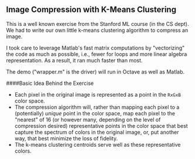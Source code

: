 ## Image Compression with K-Means Clustering

This is a well known exercise from the Stanford ML course (in the CS dept). We had to write our own little k-means clustering algorithm to compress an image. 

I took care to leverage Matlab's fast matrix computations by "vectorizing" the code as much as possible, i.e., fewer for loops and more linear algebra representation. As a result, it ran much faster than most.

The demo ("wrapper.m" is the driver) will run in Octave as well as Matlab.

####Basic Idea Behind the Exercise

* Each pixel in the original image is represented as a point in the `RxGxB` color space. 
* The compression algorithm will, rather than mapping each pixel to a (potentially) *unique* point in the color space, map each pixel to the "nearest" of 16 (or however many, depending on the level of compression desired) representative points in the color space that best capture the spectrum of colors in the original image, or, put another way, that best minimize the loss of fidelity. 
* The k-means clustering centroids serve well as these representative colors.

